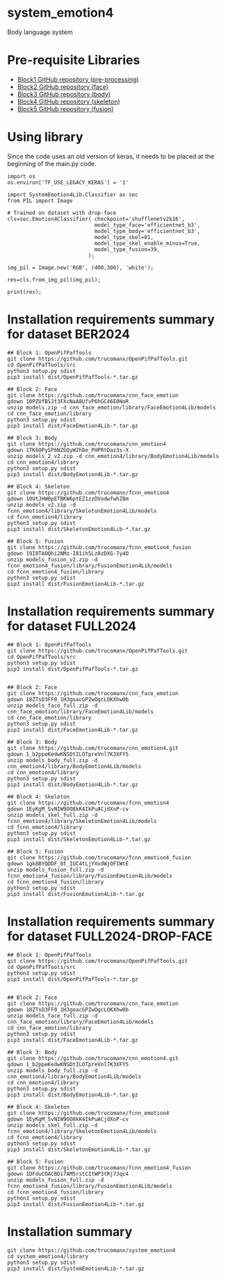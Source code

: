 # system_emotion4
Body language system 

# Pre-requisite Libraries

* [Block1 GitHub repository (pre-processing)](https://github.com/trucomanx/OpenPifPafTools)
* [Block2 GitHub repository (face)](https://github.com/trucomanx/cnn_face_emotion)
* [Block3 GitHub repository (body)](https://github.com/trucomanx/cnn_emotion4)
* [Block4 GitHub repository (skeleton)](https://github.com/trucomanx/fcnn_emotion4)
* [Block5 GitHub repository (fusion)](https://github.com/trucomanx/fcnn_emotion4_fusion)

# Using library
Since the code uses an old version of keras, it needs to be placed at the beginning of the main.py code.

    import os
    os.environ['TF_USE_LEGACY_KERAS'] = '1'

    import SystemEmotion4Lib.Classifier as sec
    from PIL import Image

    # Trained on dataset with drop-face
    cls=sec.Emotion4Classifier( checkpoint='shufflenetv2k16',
                                model_type_face='efficientnet_b3',
                                model_type_body='efficientnet_b3',
                                model_type_skel=81,
                                model_type_skel_enable_minus=True,
                                model_type_fusion=39,
                              );

    img_pil = Image.new('RGB', (400,300), 'white');

    res=cls.from_img_pil(img_pil);

    print(res);


# Installation requirements summary for dataset BER2024

    ## Block 1: OpenPifPafTools
    git clone https://github.com/trucomanx/OpenPifPafTools.git
    cd OpenPifPafTools/src
    python3 setup.py sdist
    pip3 install dist/OpenPifPafTools-*.tar.gz
    
    ## Block 2: Face
    git clone https://github.com/trucomanx/cnn_face_emotion
    gdown 10PZUfBSJt3FXcNaA8UfvP6hGC46E0NoR
    unzip models.zip -d cnn_face_emotion/library/FaceEmotion4Lib/models
    cd cnn_face_emotion/library
    python3 setup.py sdist
    pip3 install dist/FaceEmotion4Lib-*.tar.gz
    
    ## Block 3: Body
    git clone https://github.com/trucomanx/cnn_emotion4
    gdown 1TK6OPySP6NZGQyW2h8e_PHPRtDaz3s-X
    unzip models_2_v2.zip -d cnn_emotion4/library/BodyEmotion4Lib/models
    cd cnn_emotion4/library
    python3 setup.py sdist
    pip3 install dist/BodyEmotion4Lib-*.tar.gz
    
    ## Block 4: Skeleton
    git clone https://github.com/trucomanx/fcnn_emotion4
    gdown 10UtJHW0pETBKW6ptEZ1zzDVodwfwhZ8m
    unzip models_v2.zip -d fcnn_emotion4/library/SkeletonEmotion4Lib/models
    cd fcnn_emotion4/library
    python3 setup.py sdist
    pip3 install dist/SkeletonEmotion4Lib-*.tar.gz
    
    ## Block 5: Fusion
    git clone https://github.com/trucomanx/fcnn_emotion4_fusion
    gdown 19I8TAOQhi2NMz-I81ih5Lz8zDXG-7y4O
    unzip models_fusion_v2.zip -d fcnn_emotion4_fusion/library/FusionEmotion4Lib/models
    cd fcnn_emotion4_fusion/library
    python3 setup.py sdist
    pip3 install dist/FusionEmotion4Lib-*.tar.gz


# Installation requirements summary for dataset FULL2024


    ## Block 1: OpenPifPafTools
    git clone https://github.com/trucomanx/OpenPifPafTools.git
    cd OpenPifPafTools/src
    python3 setup.py sdist
    pip3 install dist/OpenPifPafTools-*.tar.gz


    ## Block 2: Face
    git clone https://github.com/trucomanx/cnn_face_emotion
    gdown 18ZTsD3FF0_1H3goacGPZwOgcLOKXhw0b
    unzip models_face_full.zip -d cnn_face_emotion/library/FaceEmotion4Lib/models
    cd cnn_face_emotion/library
    python3 setup.py sdist
    pip3 install dist/FaceEmotion4Lib-*.tar.gz
    
    ## Block 3: Body
    git clone https://github.com/trucomanx/cnn_emotion4.git
    gdown 1_b2ppeKedwKNSDtILOTpreVnl7K3XFY5
    unzip models_body_full.zip -d cnn_emotion4/library/BodyEmotion4Lib/models
    cd cnn_emotion4/library
    python3 setup.py sdist
    pip3 install dist/BodyEmotion4Lib-*.tar.gz

    ## Block 4: Skeleton
    git clone https://github.com/trucomanx/fcnn_emotion4
    gdown 1EyKgM_SvNIW9OO8kK4IkPuACjdXoP-cv
    unzip models_skel_full.zip -d fcnn_emotion4/library/SkeletonEmotion4Lib/models
    cd fcnn_emotion4/library
    python3 setup.py sdist
    pip3 install dist/SkeletonEmotion4Lib-*.tar.gz
    
    ## Block 5: Fusion
    git clone https://github.com/trucomanx/fcnn_emotion4_fusion
    gdown 1gk8BYQDDF_8t_IUC4tLjYXxdWjOFIWtE
    unzip models_fusion_full.zip -d fcnn_emotion4_fusion/library/FusionEmotion4Lib/models
    cd fcnn_emotion4_fusion/library
    python3 setup.py sdist
    pip3 install dist/FusionEmotion4Lib-*.tar.gz

# Installation requirements summary for dataset FULL2024-DROP-FACE


    ## Block 1: OpenPifPafTools
    git clone https://github.com/trucomanx/OpenPifPafTools.git
    cd OpenPifPafTools/src
    python3 setup.py sdist
    pip3 install dist/OpenPifPafTools-*.tar.gz


    ## Block 2: Face
    git clone https://github.com/trucomanx/cnn_face_emotion
    gdown 18ZTsD3FF0_1H3goacGPZwOgcLOKXhw0b
    unzip models_face_full.zip -d cnn_face_emotion/library/FaceEmotion4Lib/models
    cd cnn_face_emotion/library
    python3 setup.py sdist
    pip3 install dist/FaceEmotion4Lib-*.tar.gz
    
    ## Block 3: Body
    git clone https://github.com/trucomanx/cnn_emotion4.git
    gdown 1_b2ppeKedwKNSDtILOTpreVnl7K3XFY5
    unzip models_body_full.zip -d cnn_emotion4/library/BodyEmotion4Lib/models
    cd cnn_emotion4/library
    python3 setup.py sdist
    pip3 install dist/BodyEmotion4Lib-*.tar.gz

    ## Block 4: Skeleton
    git clone https://github.com/trucomanx/fcnn_emotion4
    gdown 1EyKgM_SvNIW9OO8kK4IkPuACjdXoP-cv
    unzip models_skel_full.zip -d fcnn_emotion4/library/SkeletonEmotion4Lib/models
    cd fcnn_emotion4/library
    python3 setup.py sdist
    pip3 install dist/SkeletonEmotion4Lib-*.tar.gz
    
    ## Block 5: Fusion
    git clone https://github.com/trucomanx/fcnn_emotion4_fusion
    gdown 1DFduCOACBDi7AM5rstCItWP3tRj7Jqc4
    unzip models_fusion_full.zip -d fcnn_emotion4_fusion/library/FusionEmotion4Lib/models
    cd fcnn_emotion4_fusion/library
    python3 setup.py sdist
    pip3 install dist/FusionEmotion4Lib-*.tar.gz

# Installation summary

    git clone https://github.com/trucomanx/system_emotion4
    cd system_emotion4/library
    python3 setup.py sdist
    pip3 install dist/SystemEmotion4Lib-*.tar.gz




